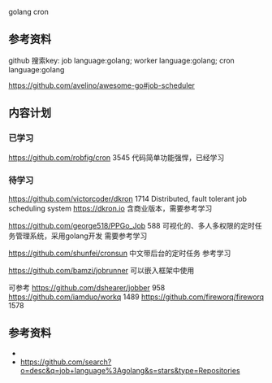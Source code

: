 <!-- ---
title: golang cron
date: 2019-03-08 16:45:11
category: src, cron
--- -->

golang cron


## 参考资料

github 搜索key: job language:golang; worker language:golang; cron language:golang

https://github.com/avelino/awesome-go#job-scheduler


## 内容计划

### 已学习

https://github.com/robfig/cron 3545
代码简单功能强悍，已经学习


### 待学习

https://github.com/victorcoder/dkron 1714
Distributed, fault tolerant job scheduling system https://dkron.io
含商业版本，需要参考学习


https://github.com/george518/PPGo_Job 588
可视化的、多人多权限的定时任务管理系统，采用golang开发
需要参考学习


https://github.com/shunfei/cronsun
中文带后台的定时任务
参考学习


https://github.com/bamzi/jobrunner
可以嵌入框架中使用

可参考
https://github.com/dshearer/jobber 958
https://github.com/iamduo/workq 1489
https://github.com/fireworq/fireworq 1578


## 参考资料

- [](https://github.com/avelino/awesome-go#job-scheduler)
- https://github.com/search?o=desc&q=job+language%3Agolang&s=stars&type=Repositories

